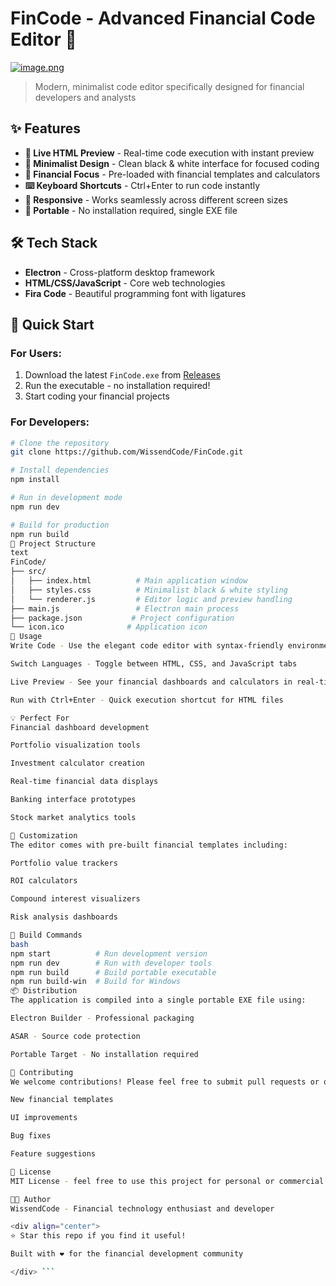 # FinCode - Advanced Financial Code Editor 💼

[![image.png](https://i.postimg.cc/90wPLz0q/image.png)](https://postimg.cc/Pvh8xXmt)

> Modern, minimalist code editor specifically designed for financial developers and analysts

## ✨ Features

- **🚀 Live HTML Preview** - Real-time code execution with instant preview
- **🎨 Minimalist Design** - Clean black & white interface for focused coding
- **💼 Financial Focus** - Pre-loaded with financial templates and calculators
- **⌨️ Keyboard Shortcuts** - Ctrl+Enter to run code instantly
- **📱 Responsive** - Works seamlessly across different screen sizes
- **🔧 Portable** - No installation required, single EXE file

## 🛠️ Tech Stack

- **Electron** - Cross-platform desktop framework
- **HTML/CSS/JavaScript** - Core web technologies
- **Fira Code** - Beautiful programming font with ligatures

## 🚀 Quick Start

### For Users:
1. Download the latest `FinCode.exe` from [Releases](https://github.com/WissendCode/FinCode/releases)
2. Run the executable - no installation required!
3. Start coding your financial projects

### For Developers:
```bash
# Clone the repository
git clone https://github.com/WissendCode/FinCode.git

# Install dependencies
npm install

# Run in development mode
npm run dev

# Build for production
npm run build
📁 Project Structure
text
FinCode/
├── src/
│   ├── index.html          # Main application window
│   ├── styles.css          # Minimalist black & white styling
│   └── renderer.js         # Editor logic and preview handling
├── main.js                 # Electron main process
├── package.json           # Project configuration
└── icon.ico              # Application icon
🎯 Usage
Write Code - Use the elegant code editor with syntax-friendly environment

Switch Languages - Toggle between HTML, CSS, and JavaScript tabs

Live Preview - See your financial dashboards and calculators in real-time

Run with Ctrl+Enter - Quick execution shortcut for HTML files

💡 Perfect For
Financial dashboard development

Portfolio visualization tools

Investment calculator creation

Real-time financial data displays

Banking interface prototypes

Stock market analytics tools

🎨 Customization
The editor comes with pre-built financial templates including:

Portfolio value trackers

ROI calculators

Compound interest visualizers

Risk analysis dashboards

🔧 Build Commands
bash
npm start          # Run development version
npm run dev        # Run with developer tools
npm run build      # Build portable executable
npm run build-win  # Build for Windows
📦 Distribution
The application is compiled into a single portable EXE file using:

Electron Builder - Professional packaging

ASAR - Source code protection

Portable Target - No installation required

🤝 Contributing
We welcome contributions! Please feel free to submit pull requests or open issues for:

New financial templates

UI improvements

Bug fixes

Feature suggestions

📄 License
MIT License - feel free to use this project for personal or commercial purposes.

👨‍💻 Author
WissendCode - Financial technology enthusiast and developer

<div align="center">
⭐ Star this repo if you find it useful!

Built with ❤️ for the financial development community

</div> ```
